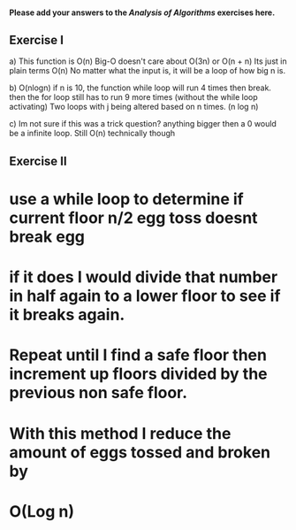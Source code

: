 #### Please add your answers to the ***Analysis of  Algorithms*** exercises here.

## Exercise I

a) This function is O(n) Big-O doesn't care about O(3n) or O(n + n)
 Its just in plain terms O(n) No matter what the input is, it will be a loop of how big n is.


b) O(nlogn) if n is 10, the function while loop will run 4 times then break. then the for loop still has to run 9 more times (without the while loop activating)
Two loops with j being altered based on n times. (n log n)


c) Im not sure if this was a trick question? anything bigger then a 0 would be a infinite loop. Still O(n) technically though
## Exercise II

# use a while loop to determine if current floor n/2 egg toss doesnt break egg
# if it does I would divide that number in half again to a lower floor to see if it breaks again.
# Repeat until I find a safe floor then increment up floors divided by the previous non safe floor.
# With this method I reduce the amount of eggs tossed and broken by 
# O(Log n)